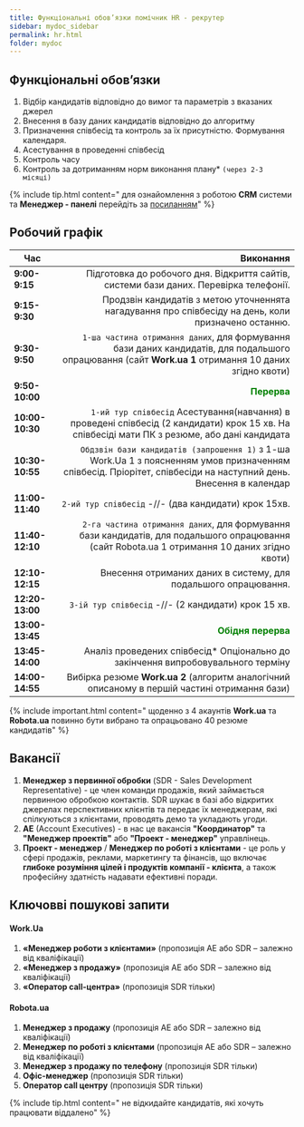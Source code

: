 ```yaml
---
title: Функціональні обов’язки помічник HR - рекрутер
sidebar: mydoc_sidebar
permalink: hr.html
folder: mydoc
---
```


## Функціональні обовʼязки
1. Відбір кандидатів відповідно до вимог та параметрів з вказаних джерел
2. Внесення в базу даних кандидатів відповідно до алгоритму
3. Призначення співбесід та контроль за їх присутністю. Формування календаря.
4. Асестування в проведенні співбесід
5. Контроль часу
6. Контроль за дотриманням норм виконання плану* `(через 2-3 місяці)`

{% include tip.html content=" для ознайомлення з роботою **СRM** системи та **Менеджер - панелі** перейдіть за [посиланням](tutorials.md)" %}

## Робочий графік

| **Час** 	| **Виконання** 	|
|---	|---:	|
| **9:00-9:15** 	| Підготовка до робочого дня. Відкриття сайтів, системи бази даних. Перевірка телефонії. 	|
| **9:15-9:30** 	| Продзвін кандидатів з метою уточненнята нагадування про співбесіду на день, коли призначено останню. 	|
| **9:30-9:50** 	|  `1-ша частина отримання даних`, для формування бази даних кандидатів, для подальшого опрацювання (сайт **Work.ua 1** отримання 10 даних згідно квоти) 	|
| **9:50-10:00** 	| <span style="color:green">**Перерва**</span>	|
| **10:00-10:30** 	| `1-ий тур співбесід` Асестування(навчання) в проведені співбесід (2 кандидати) крок 15 хв.  На співбесіді мати ПК з резюме, або дані кандидата 	|
| **10:30-10:55** 	| `Обдзвін бази кандидатів (запрошення 1)` з 1-ша Work.Ua 1 з поясненням умов призначенням співбесід. Пріорітет, співбесіди на наступний день. Внесення в календар 	|
| **11:00-11:40** 	| `2-ий тур співбесід` -//- (два кандидати) крок 15хв. 	|
| **11:40-12:10** 	| `2-га частина отримання даних`, для формування бази кандидатів, для подальшого опрацювання  (сайт Robota.ua 1 отримання 10 даних згідно квоти) 	|
| **12:10-12:15** 	| Внесення отриманих даних в систему, для подальшого опрацювання. 	|
| **12:20-13:00** 	| `3-ій тур співбесід` -//- (2 кандидати) крок 15 хв. 	|
| **13:00-13:45** 	| <span style="color:green">**Обідня перерва**</span> 	|
| **13:45-14:00** 	| Аналіз проведених співбесід* Опціонально до закінчення випробовувального терміну 	|
| **14:00-14:55** 	| Вибірка резюме **Work.ua 2**  (алгоритм аналогічний описаному в першій частині отримання бази) 	|

{% include important.html content=" щоденно з 4 акаунтів **Work.ua** та **Robota.ua** повинно бути вибрано та опрацьовано 40 резюме кандидатів" %}

## Вакансії

1. **Менеджер з первинної обробки** (SDR - Sales Development Representative) - це член команди продажів, який займається первинною обробкою контактів. <a data-toggle="tooltip" data-original-title="{{site.data.glossary.SDR}}">SDR</a> шукає в базі або відкритих джерелах перспективних клієнтів та передає їх менеджерам, які спілкуються з клієнтами, проводять демо та укладають угоди.
2. **AE** (Account Executives) - в нас це вакансія **"Координатор"** та **"Менеджер проектів"** або **"Проект - менеджер"** управлінець. 
3. **Проект - менеджер**  / **Менеджер по роботі з клієнтами** - це роль у сфері продажів, реклами, маркетингу та фінансів, що включає **глибоке розуміння цілей і продуктів компанії - клієнта**, а також професійну здатність надавати ефективні поради. 

## Ключовві пошукові запити

#### Work.Ua
1. **«Менеджер роботи з клієнтами»** (пропозиція AE або SDR – залежно від кваліфікації)
2. **«Менеджер з продажу»** (пропозиція AE або SDR – залежно від кваліфікації)
3. **«Оператор call-центра»** (пропозиція SDR тільки)

#### Robota.ua
1. **Менеджер з продажу** (пропозиція AE або SDR – залежно від кваліфікації)
2. **Менеджер по роботі з клієнтами** (пропозиція AE або SDR – залежно від кваліфікації)
4. **Менеджер з продажу по телефону** (пропозиція SDR тільки)
5. **Офіс-менеджер** (пропозиція SDR тільки)
6. **Оператор call центру** (пропозиція SDR тільки)

{% include tip.html content=" не відкидайте кандидатів, які хочуть працювати віддалено" %}